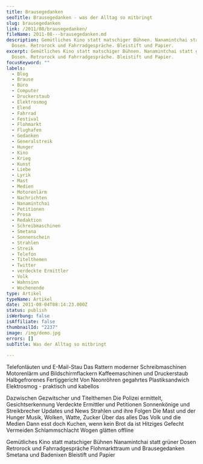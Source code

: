 ```yaml
---
title: Brausegedanken
seoTitle: Brausegedanken - was der Alltag so mitbringt
slug: brausegedanken
link: /2011/08/brausegedanken/
fileName: 2011-08---brausegedanken.md
description: Gemütliches Kino statt matschiger Bühnen. Nanamintchai statt grüner
  Dosen. Retrorock und Fahrradgespräche. Bleistift und Papier.
excerpt: Gemütliches Kino statt matschiger Bühnen. Nanamintchai statt grüner
  Dosen. Retrorock und Fahrradgespräche. Bleistift und Papier.
focusKeyword: ""
labels:
  - Blog
  - Brause
  - Büro
  - Computer
  - Druckerstaub
  - Elektrosmog
  - Elend
  - Fahrrad
  - Festival
  - Flohmarkt
  - Flughafen
  - Gedanken
  - Generalstreik
  - Hunger
  - Kino
  - Krieg
  - Kunst
  - Liebe
  - Lyrik
  - Mast
  - Medien
  - Motorenlärm
  - Nachrichten
  - Nanamintchai
  - Petitionen
  - Prosa
  - Redaktion
  - Schreibmaschinen
  - Smetana
  - Sonnenschein
  - Strahlen
  - Streik
  - Telefon
  - Titelthemen
  - Twitter
  - verdeckte Ermittler
  - Volk
  - Wahnsinn
  - Wochenende
type: Artikel
typeName: Artikel
date: 2011-08-04T08:14:23.000Z
status: publish
isWerbung: false
isAffiliate: false
thumbnailId: "2237"
image: /img/demo.jpg
errors: []
subTitle: Was der Alltag so mitbringt
  
---
```


Telefonläuten und E-Mail-Stau Das Rattern moderner Schreibmaschinen Motorenlärm
und Bildschirmflackern Kaffeemaschinen und Druckerstaub Halbgefrorenes
Fertiggericht Von Neonröhren gegahrtes Plastiksandwich Elektrosmog - praktisch
und kabellos

Dazwischen Gezwitscher und Titelthemen Die Polizei ermittelt, Gesichtserkennung
Verdeckte Ermittler und Petitionen Sonnenkönige und Streikbrecher Updates und
News Strahlen und ihre Folgen Die Mast und der Hunger Musik, Wolken, Watte,
Zucker Über das alles Das Volk und die Medien Dann esst doch Kuchen, wenn kein
Brot da ist Hitziges Gefecht Vermeiden Schlammschlacht Wogen glätten offline

Gemütliches Kino statt matschiger Bühnen Nanamintchai statt grüner Dosen
Retrorock und Fahrradgespräche Flohmarkttraum und Brausegedanken Smetana und
Badenixen Bleistift und Papier

  